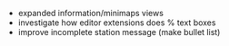 - expanded information/minimaps views
- investigate how editor extensions does % text boxes
- improve incomplete station message (make bullet list)
